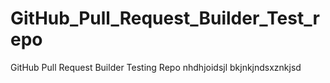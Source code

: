 # GitHub_Pull_Request_Builder_Test_repo
GitHub Pull Request Builder Testing Repo
nhdhjoidsjl
bkjnkjndsxznkjsd
